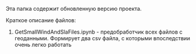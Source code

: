Эта папка содержит обновленную версию проекта.

Краткое описание файлов:
1) GetSmallWindAndSlaFiles.ipynb - предобработчик всех файлов с геоданными. Формирует два csv файла, с которыми впоследствии очень легко работать

